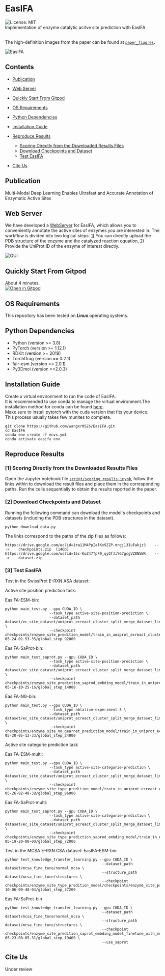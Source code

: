 # EasIFA
![License: MIT](https://img.shields.io/badge/License-MIT-yellow.svg) <br>
Implementation of enzyme catalytic acitve site prediction with EasIFA<br><br>

The high-definition images from the paper can be found at [`paper_figures`](./paper_figures/).

![EasIFA](./paper_figures/Figure1.png)


## Contents

- [Publication](#publication)
- [Web Server](#web-server)
- [Quickly Start From Gitpod](#quickly-start-from-gitpod)
- [OS Requirements](#os-requirements)
- [Python Dependencies](#python-dependencies)
- [Installation Guide](#installation-guide)
- [Reproduce Results](#reproduce-results)
    - [Scoring Directly from the Downloaded Results Files](#1-scoring-directly-from-the-downloaded-results-files)
    - [Download Checkpoints and Dataset](#2-download-checkpoints-and-dataset)
    - [Test EasIFA](#3-test-easifa)

- [Cite Us](#cite-us)

## Publication
Multi-Modal Deep Learning Enables Ultrafast and Accurate Annotation of Enzymatic Active Sites

## Web Server

We have developed a [WebServer](http://easifa.iddd.group) for EasIFA, which allows you to conveniently annotate the active sites of enzymes you are interested in. The workflow is divided into two logical steps: [1)](http://easifa.iddd.group/from_structure) You can directly upload the PDB structure of the enzyme and the catalyzed reaction equation, [2)](http://easifa.iddd.group/from_uniprot) Provide the UniProt ID of the enzyme of interest directly.<br>

![GUI](img/Web-GUI.png)

## Quickly Start From Gitpod
About 4 minutes.<br>
[![Open in Gitpod](https://gitpod.io/button/open-in-gitpod.svg)](https://gitpod.io/github.com/wangxr0526/EasIFA) 


## OS Requirements
This repository has been tested on **Linux**  operating systems.

## Python Dependencies
* Python (version >= 3.8) 
* PyTorch (version >= 1.12.1) 
* RDKit (version >= 2019)
* TorchDrug (version == 0.2.1)
* fair-esm (version == 2.0.1)
* Py3Dmol (version ==2.0.3)

## Installation Guide
Create a virtual environment to run the code of EasIFA.<br>
It is recommended to use conda to manage the virtual environment.The installation method for conda can be found [here](https://conda.io/projects/conda/en/stable/user-guide/install/linux.html#installing-on-linux).<br>
Make sure to install pytorch with the cuda version that fits your device.<br>
This process usually takes few munites to complete.<br>
```
git clone https://github.com/wangxr0526/EasIFA.git
cd EasIFA
conda env create -f envs.yml
conda activate easifa_env
```


## Reproduce Results
### **[1]** Scoring Directly from the Downloaded Results Files
Open the Jupyter notebook file [`script/scoring_results.ipynb`](script/scoring_results.ipynb), follow the links within to download the result files and place them in the corresponding paths. Run the cells sequentially to obtain the results reported in the paper.

### **[2]** Download Checkpoints and Dataset

Running the following command can download the model's checkpoints and datasets (including the PDB structures in the dataset).

```
python download_data.py
```
The links correspond to the paths of the zip files as follows:
```
https://drive.google.com/uc?id=1ra11M4PpIalKx9ZZP-mrgj13IuFakjz3    --->    checkpoints.zip  (14Gb)
https://drive.google.com/uc?id=15c-KoZ47TpF9_qyQfJiY67gcgVZ8N5WR    --->    dataset.zip      
```

### **[3]** Test EasIFA
Test in the SwissProt E-RXN ASA dataset:

Active site position prediction task:

EasIFA-ESM-bin:
```
python main_test.py --gpu CUDA_ID \
                    --task_type active-site-position-prediction \
                    --dataset_path dataset/ec_site_dataset/uniprot_ecreact_cluster_split_merge_dataset_limit_100 \
                    --checkpoint checkpoints/enzyme_site_predition_model/train_in_uniprot_ecreact_cluster_split_merge_dataset_limit_100_at_2024-05-24-02-53-35/global_step_92000
```
EasIFA-SaProt-bin:

```
python main_test_saprot.py --gpu CUDA_ID \
                    --task_type active-site-position-prediction \
                    --dataset_path dataset/ec_site_dataset/uniprot_ecreact_cluster_split_merge_dataset_limit_100 \
                    --checkpoint checkpoints/enzyme_site_prediction_saprod_embding_model/train_in_uniprot_ecreact_cluster_split_merge_dataset_limit_100_at_2024-05-16-10-25-16/global_step_14000
```
EasIFA-NG-bin:
```
python main_test.py --gpu CUDA_ID \
                    --task_type ablation-experiment-3 \
                    --dataset_path dataset/ec_site_dataset/uniprot_ecreact_cluster_split_merge_dataset_limit_100 \
                    --checkpoint checkpoints/enzyme_site_no_gearnet_prediction_model/train_in_uniprot_ecreact_cluster_split_merge_dataset_limit_100_at_2024-05-20-05-13-33/global_step_24000
```

Active site categorie prediction task

EasIFA-ESM-multi:
```
python main_test.py --gpu CUDA_ID \
                    --task_type active-site-categorie-prediction \
                    --dataset_path dataset/ec_site_dataset/uniprot_ecreact_cluster_split_merge_dataset_limit_100 \
                    --checkpoint checkpoints/enzyme_site_type_predition_model/train_in_uniprot_ecreact_cluster_split_merge_dataset_limit_100_at_2024-05-26-02-48-38/global_step_86000
```
EasIFA-SaProt-multi:
```
python main_test_saprot.py --gpu CUDA_ID \
                    --task_type active-site-categorie-prediction \
                    --dataset_path dataset/ec_site_dataset/uniprot_ecreact_cluster_split_merge_dataset_limit_100 \
                    --checkpoint checkpoints/enzyme_site_type_prediction_saprod_embding_model/train_in_uniprot_ecreact_cluster_split_merge_dataset_limit_100_at_2024-05-19-20-00-00/global_step_72000
```
Test in the MCSA E-RXN CSA dataset:
EasIFA-ESM-bin
```
python test_knowledge_transfer_learning.py --gpu CUDA_ID \
                                            --dataset_path dataset/mcsa_fine_tune/normal_mcsa \
                                            --structure_path dataset/mcsa_fine_tune/structures \
                                            --checkpoint checkpoints/enzyme_site_type_predition_model/checkpoints/enzyme_site_predition_model_finetune_with_mcsa/train_in_normal_mcsa_at_2023-10-06-09-48-04/global_step_37200
```
EasIFA-SaProt-bin
```
python test_knowledge_transfer_learning.py --gpu CUDA_ID \
                                            --dataset_path dataset/mcsa_fine_tune/normal_mcsa \
                                            --structure_path dataset/mcsa_fine_tune/structures \
                                            --checkpoint checkpoints/enzyme_site_predition_saprot_embding_model_finetune_with_mcsa/train_in_normal_mcsa_at_2024-05-23-08-05-31/global_step_19400 \
                                            --use_saprot
```
## Cite Us

Under review
